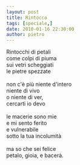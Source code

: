 ```yaml
---
layout: post
title: Rintocco
tags: [speciale,]
date: 2010-01-16 22:30:00
author: pietro
---
```

Rintocchi di petali<br/>come colpi di piuma<br/>sui vetri scheggiati<br/>le pietre spezzate<br/><br/>non c'è più niente d'intero<br/>niente di vivo<br/>o niente di ver,<br/>cercarti io devo<br/><br/>le macerie sono mie<br/>e mi sento ferito<br/>e vulnerabile<br/>sotto la tua incolumità<br/><br/>ma so che sei felice<br/>petalo, gioia, e bacerà.
